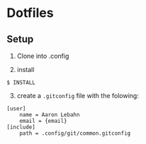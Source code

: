 # Dotfiles

## Setup
1. Clone into .config

2. install
```
$ INSTALL
```

3. create a `.gitconfig` file with the folowing:
```
[user]
    name = Aaron Lebahn
    email = {email}
[include]
    path = .config/git/common.gitconfig
```
